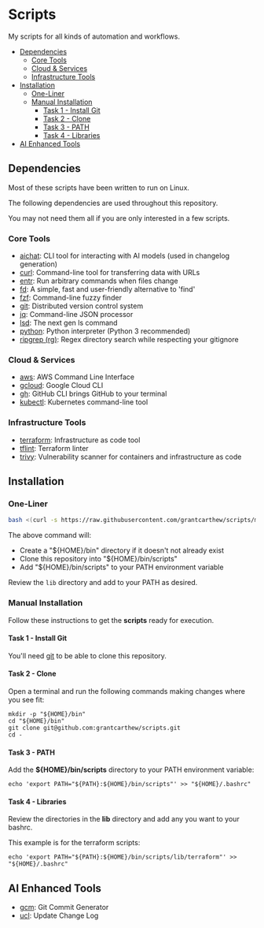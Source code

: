 # Scripts <!-- omit in toc -->

My scripts for all kinds of automation and workflows.

- [Dependencies](#dependencies)
  - [Core Tools](#core-tools)
  - [Cloud \& Services](#cloud--services)
  - [Infrastructure Tools](#infrastructure-tools)
- [Installation](#installation)
  - [One-Liner](#one-liner)
  - [Manual Installation](#manual-installation)
    - [Task 1 - Install Git](#task-1---install-git)
    - [Task 2 - Clone](#task-2---clone)
    - [Task 3 - PATH](#task-3---path)
    - [Task 4 - Libraries](#task-4---libraries)
- [AI Enhanced Tools](#ai-enhanced-tools)

## Dependencies

Most of these scripts have been written to run on Linux.

The following dependencies are used throughout this repository.

You may not need them all if you are only interested in a few scripts.

### Core Tools

- [aichat](https://github.com/sigoden/aichat): CLI tool for interacting with AI models (used in changelog generation)
- [curl](https://curl.se/): Command-line tool for transferring data with URLs
- [entr](https://github.com/eradman/entr): Run arbitrary commands when files change
- [fd](https://github.com/sharkdp/fd): A simple, fast and user-friendly alternative to 'find'
- [fzf](https://github.com/junegunn/fzf): Command-line fuzzy finder
- [git](https://git-scm.com/): Distributed version control system
- [jq](https://github.com/jqlang/jq): Command-line JSON processor
- [lsd](https://github.com/lsd-rs/lsd): The next gen ls command
- [python](https://www.python.org/): Python interpreter (Python 3 recommended)
- [ripgrep (rg)](https://github.com/BurntSushi/ripgrep): Regex directory search while respecting your gitignore

### Cloud & Services

- [aws](https://aws.amazon.com/cli/): AWS Command Line Interface
- [gcloud](https://cloud.google.com/sdk/gcloud): Google Cloud CLI
- [gh](https://cli.github.com/): GitHub CLI brings GitHub to your terminal
- [kubectl](https://kubernetes.io/docs/reference/kubectl/): Kubernetes command-line tool

### Infrastructure Tools

- [terraform](https://www.terraform.io/): Infrastructure as code tool
- [tflint](https://github.com/terraform-linters/tflint): Terraform linter
- [trivy](https://github.com/aquasecurity/trivy): Vulnerability scanner for containers and infrastructure as code

## Installation

### One-Liner

```bash
bash <(curl -s https://raw.githubusercontent.com/grantcarthew/scripts/main/install-scripts)
```

The above command will:

- Create a "${HOME}/bin" directory if it doesn't not already exist
- Clone this repository into "${HOME}/bin/scripts"
- Add "${HOME}/bin/scripts" to your PATH environment variable

Review the `lib` directory and add to your PATH as desired.

### Manual Installation

Follow these instructions to get the **scripts** ready for execution.

#### Task 1 - Install Git

You'll need [git](https://git-scm.com/docs/git-checkout) to be able to clone this repository.

#### Task 2 - Clone

Open a terminal and run the following commands making changes where you see fit:

```shell
mkdir -p "${HOME}/bin"
cd "${HOME}/bin"
git clone git@github.com:grantcarthew/scripts.git
cd -
```

#### Task 3 - PATH

Add the **${HOME}/bin/scripts** directory to your PATH environment variable:

```shell
echo 'export PATH="${PATH}:${HOME}/bin/scripts"' >> "${HOME}/.bashrc"
```

#### Task 4 - Libraries

Review the directories in the **lib** directory and add any you want to your bashrc.

This example is for the terraform scripts:

```shell
echo 'export PATH="${PATH}:${HOME}/bin/scripts/lib/terraform"' >> "${HOME}/.bashrc"
```

## AI Enhanced Tools

- [gcm](lib/git/gcm): Git Commit Generator
- [ucl](lib/git/ucl): Update Change Log
